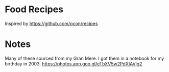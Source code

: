 # Food Recipes

Inspired by https://github.com/pcon/recipes

# Notes

Many of these sourced from my Gran Mere. I got them in a notebook for my birthday in 2003. https://photos.app.goo.gl/eTbXV5w2PdXIAVlg2
